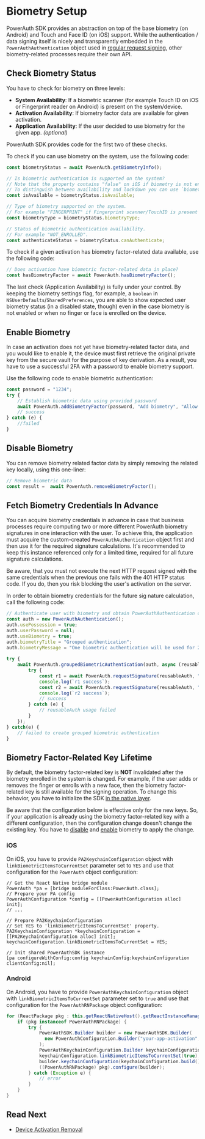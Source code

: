# Biometry Setup

PowerAuth SDK provides an abstraction on top of the base biometry (on Android) and Touch and Face ID (on iOS) support. While the authentication / data signing itself is nicely and transparently embedded in the `PowerAuthAuthentication` object used in [regular request signing](Data-Signing.md), other biometry-related processes require their own API.

## Check Biometry Status

You have to check for biometry on three levels:

- **System Availability**: If a biometric scanner (for example Touch ID on iOS or Fingerprint reader on Android) is present on the system/device.
- **Activation Availability**: If biometry factor data are available for given activation.
- **Application Availability**: If the user decided to use biometry for the given app. _(optional)_

PowerAuth SDK provides code for the first two of these checks.

To check if you can use biometry on the system, use the following code:

```javascript
const biometryStatus = await PowerAuth.getBiometryInfo();

// Is biometric authentication is supported on the system?
// Note that the property contains "false" on iOS if biometry is not enrolled or if it has been locked down. 
// To distinguish between availability and lockdown you can use `biometryType` and `canAuthenticate`.
const isAvailable = biometryStatus.isAvailable;

// Type of biometry supported on the system.
// For example "FINGERPRINT" if Fingerprint scanner/TouchID is present on the device
const biometryType = biometryStatus.biometryType;

// Status of biometric authentication availability.
// For example "NOT_ENROLLED". 
const authenticateStatus = biometryStatus.canAuthenticate;
```

To check if a given activation has biometry factor-related data available, use the following code:

```javascript
// Does activation have biometric factor-related data in place?
const hasBiometryFactor = await PowerAuth.hasBiometryFactor();
```

The last check (Application Availability) is fully under your control. By keeping the biometry settings flag, for example, a `boolean` in `NSUserDefaults`/`SharedPreferences`, you are able to show expected user biometry status (in a disabled state, though) even in the case biometry is not enabled or when no finger or face is enrolled on the device.

## Enable Biometry

In case an activation does not yet have biometry-related factor data, and you would like to enable it, the device must first retrieve the original private key from the secure vault for the purpose of key derivation. As a result, you have to use a successful 2FA with a password to enable biometry support.

Use the following code to enable biometric authentication:

```javascript
const password = "1234";
try {
    // Establish biometric data using provided password
    await PowerAuth.addBiometryFactor(password, "Add biometry", "Allow biometry factor");
    // success
} catch (e) {
    //failed
}
```

## Disable Biometry

You can remove biometry related factor data by simply removing the related key locally, using this one-liner:

```javascript
// Remove biometric data
const result =  await PowerAuth.removeBiometryFactor();
```

## Fetch Biometry Credentials In Advance

You can acquire biometry credentials in advance in case that business processes require computing two or more different PowerAuth biometry signatures in one interaction with the user. To achieve this, the application must acquire the custom-created `PowerAuthAuthentication` object first and then use it for the required signature calculations. It's recommended to keep this instance referenced only for a limited time, required for all future signature calculations.

Be aware, that you must not execute the next HTTP request signed with the same credentials when the previous one fails with the 401 HTTP status code. If you do, then you risk blocking the user's activation on the server.

In order to obtain biometry credentials for the future sig  nature calculation, call the following code:

```javascript
// Authenticate user with biometry and obtain PowerAuthAuthentication credentials for future signature calculation.
const auth = new PowerAuthAuthentication();
auth.usePossession = true;
auth.userPassword = null;
auth.useBiometry = true;
auth.biometryTitle = "Grouped authentication";
auth.biometryMessage = "One biometric authentication will be used for 2 operations.";
    
try {
    await PowerAuth.groupedBiometricAuthentication(auth, async (reusableAuth) => {
        try {
            const r1 = await PowerAuth.requestSignature(reusableAuth, "POST", "/operation/test", "{jsonbody: \"test1\"}");
            console.log(`r1 success`);
            const r2 = await PowerAuth.requestSignature(reusableAuth, "POST", "/operation/test2", "{jsonbody: \"test2\"}");
            console.log(`r2 success`);
            // success
        } catch (e) {
            // reusableAuth usage failed    
        }
    });
} catch(e) {
    // failed to create grouped biometric authentication
}
```

## Biometry Factor-Related Key Lifetime

By default, the biometry factor-related key is **NOT** invalidated after the biometry enrolled in the system is changed. For example, if the user adds or removes the finger or enrolls with a new face, then the biometry factor-related key is still available for the signing operation. To change this behavior, you have to initialize the SDK [in the native layer](Configuration.md#configuration-from-native-code). 

Be aware that the configuration below is effective only for the new keys. So, if your application is already using the biometry factor-related key with a different configuration, then the configuration change doesn't change the existing key. You have to [disable](#disable-biometry) and [enable](#enable-biometry) biometry to apply the change.

### iOS

On iOS, you have to provide `PA2KeychainConfiguration` object with `linkBiometricItemsToCurrentSet` parameter set to `YES` and use that configuration for the `PowerAuth` object configuration:

```objc
// Get the React Native bridge module
PowerAuth *pa = [bridge moduleForClass:PowerAuth.class];
// Prepare your PA config
PowerAuthConfiguration *config = [[PowerAuthConfiguration alloc] init];
// ...

// Prepare PA2KeychainConfiguration
// Set YES to 'linkBiometricItemsToCurrentSet' property.
PA2KeychainConfiguration *keychainConfiguration = [[PA2KeychainConfiguration alloc] init];
keychainConfiguration.linkBiometricItemsToCurrentSet = YES;

// Init shared PowerAuthSDK instance
[pa configureWithConfig:config keychainConfig:keychainConfiguration clientConfig:nil];
```

### Android

On Android, you have to provide `PowerAuthKeychainConfiguration` object with `linkBiometricItemsToCurrentSet` parameter set to `true` and use that configuration for the `PowerAuthRNPackage` object configuration:

```java
for (ReactPackage pkg : this.getReactNativeHost().getReactInstanceManager().getPackages()) {
    if (pkg instanceof PowerAuthRNPackage) {
        try {
            PowerAuthSDK.Builder builder = new PowerAuthSDK.Builder(
              new PowerAuthConfiguration.Builder("your-app-activation", "https://your-powerauth-endpoint.com/", "APPLICATION_KEY", "APPLICATION_SECRET", "KEY_SERVER_MPK").build()
            );
            PowerAuthKeychainConfiguration.Builder keychainConfiguration = new PowerAuthKeychainConfiguration.Builder();
            keychainConfiguration.linkBiometricItemsToCurrentSet(true);
            builder.keychainConfiguration(keychainConfiguration.build());
            ((PowerAuthRNPackage) pkg).configure(builder);
        } catch (Exception e) {
            // error
        }
    }
}
```

## Read Next

- [Device Activation Removal](Device-Activation-Removal.md)
